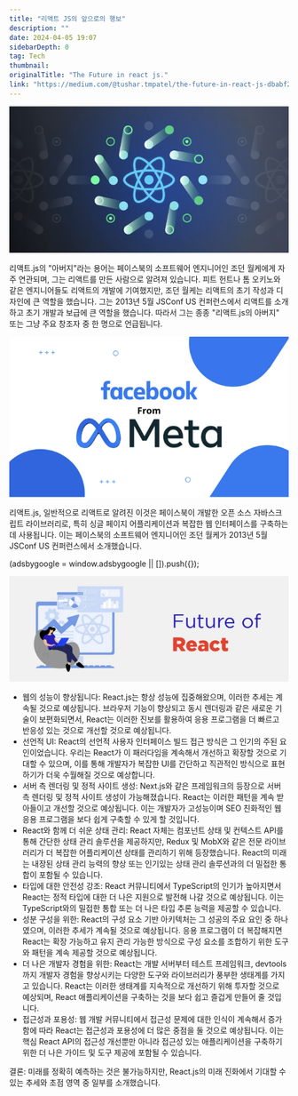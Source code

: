 ```yaml
---
title: "리액트 JS의 앞으로의 행보"
description: ""
date: 2024-04-05 19:07
sidebarDepth: 0
tag: Tech
thumbnail: 
originalTitle: "The Future in react js."
link: "https://medium.com/@tushar.tmpatel/the-future-in-react-js-dbabf2e3084a"
---
```



![React.js](./img/TheFutureinreactjs_0.png)

리액트.js의 "아버지"라는 용어는 페이스북의 소프트웨어 엔지니어인 조던 월케에게 자주 연관되며, 그는 리액트를 만든 사람으로 알려져 있습니다. 피트 헌트나 톰 오키노와 같은 엔지니어들도 리액트의 개발에 기여했지만, 조던 월케는 리액트의 초기 작성과 디자인에 큰 역할을 했습니다. 그는 2013년 5월 JSConf US 컨퍼런스에서 리액트를 소개하고 초기 개발과 보급에 큰 역할을 했습니다. 따라서 그는 종종 "리액트.js의 아버지" 또는 그냥 주요 창조자 중 한 명으로 언급됩니다.

![React.js](./img/TheFutureinreactjs_1.png)

리액트.js, 일반적으로 리액트로 알려진 이것은 페이스북이 개발한 오픈 소스 자바스크립트 라이브러리로, 특히 싱글 페이지 어플리케이션과 복잡한 웹 인터페이스를 구축하는 데 사용됩니다. 이는 페이스북의 소프트웨어 엔지니어인 조던 월케가 2013년 5월 JSConf US 컨퍼런스에서 소개했습니다.

<!-- ui-log 수평형 -->
<ins class="adsbygoogle"
  style="display:block"
  data-ad-client="ca-pub-4877378276818686"
  data-ad-slot="9743150776"
  data-ad-format="auto"
  data-full-width-responsive="true"></ins>
<component is="script">
(adsbygoogle = window.adsbygoogle || []).push({});
</component>

![TheFutureinreactjs_2.png](./img/TheFutureinreactjs_2.png)

- 웹의 성능이 향상됩니다: React.js는 항상 성능에 집중해왔으며, 이러한 추세는 계속될 것으로 예상됩니다. 브라우저 기능이 향상되고 동시 렌더링과 같은 새로운 기술이 보편화되면서, React는 이러한 진보를 활용하여 응용 프로그램을 더 빠르고 반응성 있는 것으로 개선할 것으로 예상됩니다.
- 선언적 UI: React의 선언적 사용자 인터페이스 빌드 접근 방식은 그 인기의 주된 요인이었습니다. 우리는 React가 이 패러다임을 계속해서 개선하고 확장할 것으로 기대할 수 있으며, 이를 통해 개발자가 복잡한 UI를 간단하고 직관적인 방식으로 표현하기가 더욱 수월해질 것으로 예상합니다.
- 서버 측 렌더링 및 정적 사이트 생성: Next.js와 같은 프레임워크의 등장으로 서버 측 렌더링 및 정적 사이트 생성이 가능해졌습니다. React는 이러한 패턴을 계속 받아들이고 개선할 것으로 예상됩니다. 이는 개발자가 고성능이며 SEO 친화적인 웹 응용 프로그램을 보다 쉽게 구축할 수 있게 할 것입니다.
- React와 함께 더 쉬운 상태 관리: React 자체는 컴포넌트 상태 및 컨텍스트 API를 통해 간단한 상태 관리 솔루션을 제공하지만, Redux 및 MobX와 같은 전문 라이브러리가 더 복잡한 어플리케이션 상태를 관리하기 위해 등장했습니다. React의 미래는 내장된 상태 관리 능력의 향상 또는 인기있는 상태 관리 솔루션과의 더 밀접한 통합이 포함될 수 있습니다.
- 타입에 대한 안전성 강조: React 커뮤니티에서 TypeScript의 인기가 높아지면서 React는 정적 타입에 대한 더 나은 지원으로 발전해 나갈 것으로 예상됩니다. 이는 TypeScript와의 밀접한 통합 또는 더 나은 타입 추론 능력을 제공할 수 있습니다.
- 성분 구성을 위한: React의 구성 요소 기반 아키텍처는 그 성공의 주요 요인 중 하나였으며, 이러한 추세가 계속될 것으로 예상됩니다. 응용 프로그램이 더 복잡해지면 React는 확장 가능하고 유지 관리 가능한 방식으로 구성 요소를 조합하기 위한 도구와 패턴을 계속 제공할 것으로 예상됩니다.
- 더 나은 개발자 경험을 위한: React는 개발 서버부터 테스트 프레임워크, devtools까지 개발자 경험을 향상시키는 다양한 도구와 라이브러리가 풍부한 생태계를 가지고 있습니다. React는 이러한 생태계를 지속적으로 개선하기 위해 투자할 것으로 예상되며, React 애플리케이션을 구축하는 것을 보다 쉽고 즐겁게 만들어 줄 것입니다.
- 접근성과 포용성: 웹 개발 커뮤니티에서 접근성 문제에 대한 인식이 계속해서 증가함에 따라 React는 접근성과 포용성에 더 많은 중점을 둘 것으로 예상됩니다. 이는 핵심 React API의 접근성 개선뿐만 아니라 접근성 있는 애플리케이션을 구축하기 위한 더 나은 가이드 및 도구 제공에 포함될 수 있습니다.

결론: 미래를 정확히 예측하는 것은 불가능하지만, React.js의 미래 진화에서 기대할 수 있는 추세와 초점 영역 중 일부를 소개했습니다.